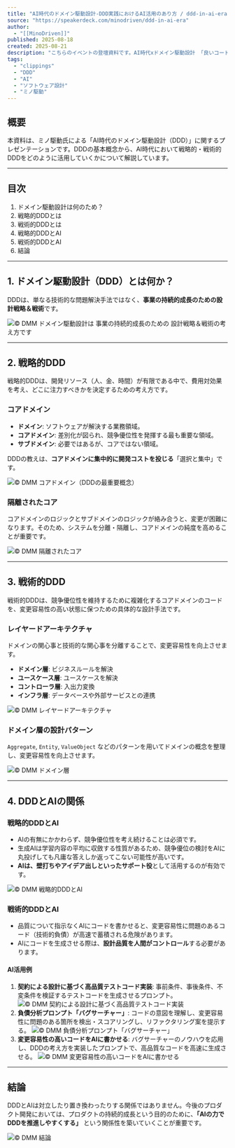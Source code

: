 ```yaml
---
title: "AI時代のドメイン駆動設計-DDD実践におけるAI活用のあり方 / ddd-in-ai-era"
source: "https://speakerdeck.com/minodriven/ddd-in-ai-era"
author:
  - "[[MinoDriven]]"
published: 2025-08-18
created: 2025-08-21
description: "こちらのイベントの登壇資料です。AI時代xドメイン駆動設計 「良いコード/悪いコードで学ぶ設計入門」ミノ駆動氏が実践するDDDのイマhttps://offers-jp.connpass.com/event/363119/"
tags:
  - "clippings"
  - "DDD"
  - "AI"
  - "ソフトウェア設計"
  - "ミノ駆動"
---
```


## 概要

本資料は、ミノ駆動氏による「AI時代のドメイン駆動設計（DDD）」に関するプレゼンテーションです。DDDの基本概念から、AI時代において戦略的・戦術的DDDをどのように活用していくかについて解説しています。

---

## 目次

1. ドメイン駆動設計は何のため？
2. 戦略的DDDとは
3. 戦術的DDDとは
4. 戦略的DDDとAI
5. 戦術的DDDとAI
6. 結論

---

## 1. ドメイン駆動設計（DDD）とは何か？

DDDは、単なる技術的な問題解決手法ではなく、**事業の持続的成長のための設計戦略＆戦術**です。

![© DMM ドメイン駆動設計は 事業の持続的成長のための 設計戦略＆戦術の考え方です](https://files.speakerdeck.com/presentations/d1951d02d65e4726806966bcd1721022/slide_10.jpg)

---

## 2. 戦略的DDD

戦略的DDDは、開発リソース（人、金、時間）が有限である中で、費用対効果を考え、どこに注力すべきかを決定するための考え方です。

### コアドメイン

- **ドメイン**: ソフトウェアが解決する業務領域。
- **コアドメイン**: 差別化が図られ、競争優位性を発揮する最も重要な領域。
- **サブドメイン**: 必要ではあるが、コアではない領域。

DDDの教えは、**コアドメインに集中的に開発コストを投じる**「選択と集中」です。

![© DMM コアドメイン（DDDの最重要概念）](https://files.speakerdeck.com/presentations/d1951d02d65e4726806966bcd1721022/slide_13.jpg)

### 隔離されたコア

コアドメインのロジックとサブドメインのロジックが絡み合うと、変更が困難になります。そのため、システムを分離・隔離し、コアドメインの純度を高めることが重要です。

![© DMM 隔離されたコア](https://files.speakerdeck.com/presentations/d1951d02d65e4726806966bcd1721022/slide_16.jpg)

---

## 3. 戦術的DDD

戦術的DDDは、競争優位性を維持するために複雑化するコアドメインのコードを、変更容易性の高い状態に保つための具体的な設計手法です。

### レイヤードアーキテクチャ

ドメインの関心事と技術的な関心事を分離することで、変更容易性を向上させます。

- **ドメイン層**: ビジネスルールを解決
- **ユースケース層**: ユースケースを解決
- **コントローラ層**: 入出力変換
- **インフラ層**: データベースや外部サービスとの連携

![© DMM レイヤードアーキテクチャ](https://files.speakerdeck.com/presentations/d1951d02d65e4726806966bcd1721022/slide_20.jpg)

### ドメイン層の設計パターン

`Aggregate`, `Entity`, `ValueObject` などのパターンを用いてドメインの概念を整理し、変更容易性を向上させます。

![© DMM ドメイン層](https://files.speakerdeck.com/presentations/d1951d02d65e4726806966bcd1721022/slide_21.jpg)

---

## 4. DDDとAIの関係

### 戦略的DDDとAI

- AIの有無にかかわらず、競争優位性を考え続けることは必須です。
- 生成AIは学習内容の平均に収斂する性質があるため、競争優位の検討をAIに丸投げしても凡庸な答えしか返ってこない可能性が高いです。
- **AIは、壁打ちやアイデア出しといったサポート役**として活用するのが有効です。

![© DMM 戦略的DDDとAI](https://files.speakerdeck.com/presentations/d1951d02d65e4726806966bcd1721022/slide_23.jpg)

### 戦術的DDDとAI

- 品質について指示なくAIにコードを書かせると、変更容易性に問題のあるコード（技術的負債）が高速で蓄積される危険があります。
- AIにコードを生成させる際は、**設計品質を人間がコントロール**する必要があります。

#### AI活用例

1. **契約による設計に基づく高品質テストコード実装**: 事前条件、事後条件、不変条件を検証するテストコードを生成させるプロンプト。
    ![© DMM 契約による設計に基づく高品質テストコード実装](https://files.speakerdeck.com/presentations/d1951d02d65e4726806966bcd1721022/slide_25.jpg)
2. **負債分析プロンプト「バグサーチャー」**: コードの意図を理解し、変更容易性に問題のある箇所を検出・スコアリングし、リファクタリング案を提示する。
    ![© DMM 負債分析プロンプト「バグサーチャー」](https://files.speakerdeck.com/presentations/d1951d02d65e4726806966bcd1721022/slide_26.jpg)
3. **変更容易性の高いコードをAIに書かせる**: バグサーチャーのノウハウを応用し、DDDの考え方を実装したプロンプトで、高品質なコードを高速に生成させる。
    ![© DMM 変更容易性の高いコードをAIに書かせる](https://files.speakerdeck.com/presentations/d1951d02d65e4726806966bcd1721022/slide_27.jpg)

---

## 結論

DDDとAIは対立したり置き換わったりする関係ではありません。今後のプロダクト開発においては、プロダクトの持続的成長という目的のために、**「AIの力でDDDを推進しやすくする」** という関係性を築いていくことが重要です。

![© DMM 結論](https://files.speakerdeck.com/presentations/d1951d02d65e4726806966bcd1721022/slide_28.jpg)
